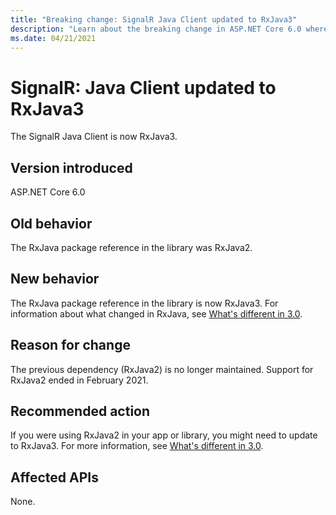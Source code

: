 ```yaml
---
title: "Breaking change: SignalR Java Client updated to RxJava3"
description: "Learn about the breaking change in ASP.NET Core 6.0 where the SignalR Java Client was updated to RxJava3."
ms.date: 04/21/2021
---
```

# SignalR: Java Client updated to RxJava3

The SignalR Java Client is now RxJava3.

## Version introduced

ASP.NET Core 6.0

## Old behavior

The RxJava package reference in the library was RxJava2.

## New behavior

The RxJava package reference in the library is now RxJava3. For information about what changed in RxJava, see [What's different in 3.0](https://github.com/ReactiveX/RxJava/wiki/What's-different-in-3.0).

## Reason for change

The previous dependency (RxJava2) is no longer maintained. Support for RxJava2 ended in February 2021.

## Recommended action

If you were using RxJava2 in your app or library, you might need to update to RxJava3. For more information, see [What's different in 3.0](https://github.com/ReactiveX/RxJava/wiki/What's-different-in-3.0).

## Affected APIs

None.

<!--

## Category

ASP.NET Core

## Affected APIs

Not detectable via API analysis.

-->
